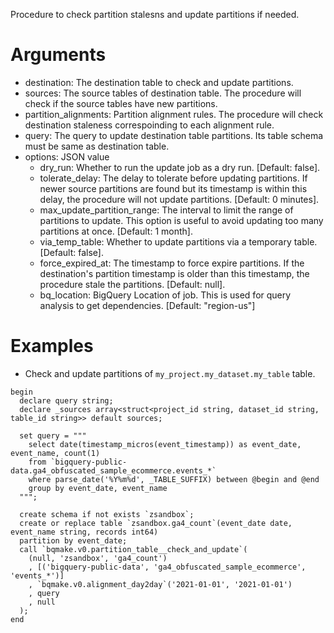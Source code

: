 Procedure to check partition stalesns and update partitions if needed.

Arguments
====

- destination: The destination table to check and update partitions.
- sources: The source tables of destination table. The procedure will check if the source tables have new partitions.
- partition_alignments: Partition alignment rules. The procedure will check destination staleness correspoinding to each alignment rule.
- query: The query to update destination table partitions. Its table schema must be same as destination table.
- options: JSON value
    * dry_run: Whether to run the update job as a dry run. [Default: false].
    * tolerate_delay: The delay to tolerate before updating partitions. If newer source partitions are found but its timestamp is within this delay, the procedure will not update partitions. [Default: 0 minutes].
    * max_update_partition_range: The interval to limit the range of partitions to update. This option is useful to avoid updating too many partitions at once. [Default: 1 month].
    * via_temp_table: Whether to update partitions via a temporary table. [Default: false].
    * force_expired_at: The timestamp to force expire partitions. If the destination's partition timestamp is older than this timestamp, the procedure stale the partitions. [Default: null].
    * bq_location: BigQuery Location of job. This is used for query analysis to get dependencies. [Default: "region-us"]

Examples
===

- Check and update partitions of `my_project.my_dataset.my_table` table.

```
begin
  declare query string;
  declare _sources array<struct<project_id string, dataset_id string, table_id string>> default sources;

  set query = """
    select date(timestamp_micros(event_timestamp)) as event_date, event_name, count(1)
    from `bigquery-public-data.ga4_obfuscated_sample_ecommerce.events_*`
    where parse_date('%Y%m%d', _TABLE_SUFFIX) between @begin and @end
    group by event_date, event_name
  """;

  create schema if not exists `zsandbox`;
  create or replace table `zsandbox.ga4_count`(event_date date, event_name string, records int64)
  partition by event_date;
  call `bqmake.v0.partition_table__check_and_update`(
    (null, 'zsandbox', 'ga4_count')
    , [('bigquery-public-data', 'ga4_obfuscated_sample_ecommerce', 'events_*')]
    , `bqmake.v0.alignment_day2day`('2021-01-01', '2021-01-01')
    , query
    , null
  );
end
```
